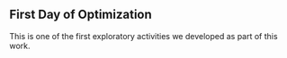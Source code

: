 ## First Day of Optimization

This is one of the first exploratory activities we developed as part of this work.  
